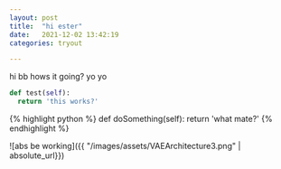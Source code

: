 ```yaml
---
layout: post
title:  "hi ester"
date:   2021-12-02 13:42:19 
categories: tryout

---
```


hi bb hows it going?
yo yo


```python
def test(self):
  return 'this works?'

```

{% highlight python %}
def doSomething(self):
	return 'what mate?'
{% endhighlight %}

![abs be working]({{ "/images/assets/VAEArchitecture3.png"  | absolute_url}})

